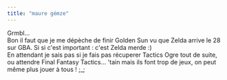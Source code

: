 ```yaml
---
title: "maure gémze"
---
```


Grmbl...  
Bon il faut que je me dépèche de finir Golden Sun vu que Zelda arrive le 28
sur GBA. Si si c'est important : c'est Zelda merde :)  
En attendant je sais pas si je fais pas récuperer Tactics Ogre tout de suite,
ou attendre Final Fantasy Tactics... 'tain mais ils font trop de jeux, on peut
même plus jouer à tous ! ;_;

